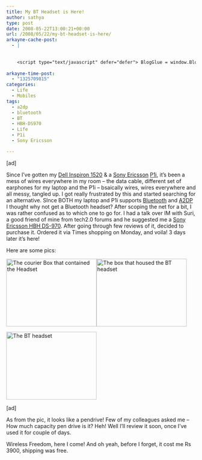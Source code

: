 ```yaml
---
title: My BT Headset is Here!
author: sathya
type: post
date: 2008-05-22T13:00:21+00:00
url: /2008/05/22/my-bt-headset-is-here/
arkayne-cache-post:
  - |
    
    
    <script type="text/javascript" defer="defer"> BlogGlue = window.BlogGlue || window.Arkayne || {}; BlogGlue.baseurl = 'http://www.blogglue.com'; BlogGlue.go = function(e, a, cid, gid) { var id = a.getAttribute('id'); var orig = a.getAttribute('href'); var target = a.getAttribute('target'); var redir = [BlogGlue.baseurl, 'link', cid, gid, ''].join('/'); redir += '?ts=' + Math.random(); redir += '&amp;url=' + escape(a.href); a.setAttribute('href', redir); setTimeout('BlogGlue.restore("' + id + '", "' + orig + '")', 0); return true; }; BlogGlue.restore = function(id, orig) { var a = document.getElementById(id); if (a) a.setAttribute('href', orig); }; </script> <div class="blogglue_plugin" style="display:block;margin:5px 0px 20px 0px;"> <h3 class="blogglue-header blogglue-inner"> More From sathyabhat </h3> <ul class="blogglue-links blogglue-inner"> <li id="blogglue-inner-1"><a href="http://sathyabh.at/2008/03/02/my-new-baby/?utm_source=BlogGlue_network&amp;utm_medium=BlogGlue_Plugin" id="blogglue-2959680" target="_parent" onclick="return BlogGlue.go(event, this, 2948285, 2959680);" title="My new baby » My World">My new baby » My World</a></li> <li id="blogglue-inner-2"><a href="http://sathyabh.at/2008/04/05/appraisals-appraisals/?utm_source=BlogGlue_network&amp;utm_medium=BlogGlue_Plugin" id="blogglue-2950752" target="_parent" onclick="return BlogGlue.go(event, this, 2948285, 2950752);" title="Appraisals, Appraisals » My World">Appraisals, Appraisals » My World</a></li> <li id="blogglue-inner-3"><a href="http://sathyabh.at/2008/01/15/the-reason-why-my-room-was-raided/?utm_source=BlogGlue_network&amp;utm_medium=BlogGlue_Plugin" id="blogglue-2956333" target="_parent" onclick="return BlogGlue.go(event, this, 2948285, 2956333);" title="The reason why my room was raided » My World">The reason why my room was raided » My World</a></li> </ul> <div class="blogglue-footer" style="margin:10px 0px;display:block !important"> <a href="http://www.blogglue.com/12928-ab7e24be6f12e678fc1a468df18f3f3f/?utm_source=BlogGlue%20Plugin&amp;utm_medium=Recommend&amp;utm_campaign=Plugin&amp;coupon=SATHYABHAT&amp;blogglue_page=2948285" target="_blank" style="text-decoration:none !important;"> <img src="http://www.gravatar.com/avatar.php?default=%2F%2Fs3.amazonaws.com%2Farkayne-media%2Fimg%2Fprofile%2Fdefault_sm.png&amp;size=24&amp;gravatar_id=1375f202e61682cc4963295f4b0430dc" width="24" height="24" border="0" alt="Blog Margeting Related Posts Plugin For sathyabhat" style="display:inline;margin: 0 5px 0 10px; border:1px solid #AAA; width: 24px !important; height: 24px; !important;"/><span style="position:relative;top:-8px;font-family:'Trebuchet MS'; font-size: 0.8em;">Ask <strong>sathyabhat</strong> To Recommend Your Posts</span> </a> <img class="blogglue-hit" style="border:none;left:-9999px;position:absolute;" src="http://www.blogglue.com/widget/hit/2948285.GIF" border="0" alt="Blog Marketing Related Posts Plugin Counter" /> </div> </div>
    
arkayne-time-post:
  - "1325709815"
categories:
  - Life
  - Mobiles
tags:
  - a2dp
  - bluetooth
  - BT
  - HBH-DS970
  - Life
  - P1i
  - Sony Ericsson

---
```

[ad]

Since I&#8217;ve gotten my <a href="http://sathyasays.com/2007/12/02/dell-inspiron-1520-review/" target="_blank">Dell Inspiron 1520</a> & a <a href="http://sathyabh.at/2008/03/02/my-new-baby/" target="_blank">Sony Ericsson</a> <a href="http://sathyabh.at/2008/03/30/sony-ericsson-p1i-review/" target="_blank">P1i</a>, it&#8217;s been a mess of wires everywhere in my room &#8211; the data cable, different set of earphones for my laptop and the P1i &#8211; bsaically wires, wires everywhere and all messy, tangled up. I got really frustrated by this and started searching for an alternative. SInce BOTH my laptop and P1i supports <a href="http://en.wikipedia.org/wiki/Bluetooth" target="_blank">Bluetooth</a> and [A2DP][1] I thought why not get a Bluetooth headset? After scoping the net for a bit, I was rather confused as to which one to go for. I had a talk over IM with Suri, a good friend of mine from tech2.0 forums and he suggested me a [Sony Ericsson HBH DS-970][2]. After going through few reviews of it, decided to purchase it. Ordered it via Times shopping on Monday, and voila! 3 days later it&#8217;s here!

Here are some pics:

<img src="http://farm3.static.flickr.com/2148/2513764858_bf6202127d_m.jpg" alt="The courier Box that contained the Headset" width="240" height="180" /><img src="http://farm3.static.flickr.com/2211/2513805038_e1b0154b54_m.jpg" alt="The box that housed the BT headset" width="240" height="180" /> 

<img src="http://farm4.static.flickr.com/3241/2513765512_1241f360a1_m.jpg" alt="The BT headset" width="240" height="180" /> 

[ad]

As from the pic, it looks like a pendrive! Few of my colleagues asked me &#8211; How much capacity pen drive is it? Heh! Well I&#8217;ll review it soon, once I&#8217;ve used it for couple of days.

Wireless Freedom, here I come! And oh yeah, before I forget, it cost me Rs 3900, shipping was free.

 [1]: http://en.wikipedia.org/wiki/A2DP
 [2]: http://lin.cr/uo
